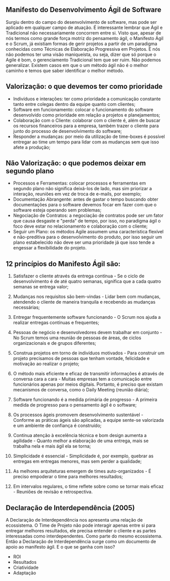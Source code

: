 ## Manifesto do Desenvolvimento Ágil de Software

Surgiu dentro do campo do desenvolvimento de software, mas pode ser aplicado em qualquer campo de atuação.
É interessante lembrar que Ágil e Tradicional não necessariamente concorrem entre si. Visto que, apesar de nós termos como grande força motriz do pensamento ágil, o Manifesto Ágil e o Scrum, já existiam formas de gerir projetos a partir de um paradigma conhecidas como Técnicas de Elaboração Progressiva em Projetos. E nós não podemos ter uma visão maniqueísta, ou seja, dizer que só porque o Agile é bom, o gerenciamento Tradicional tem que ser ruim. Não podemos generalizar. Existem casos em que o um método ágil não é o melhor caminho e temos que saber identificar o melhor método.

## Valorização: o que devemos ter como prioridade

- Indivíduos e interações: ter como prioridade a comunicação constante tanto entre colegas dentro da equipe quanto com clientes;
- Software em funcionamento: colocar o funcionamento do software desenvolvido como prioridade em relação a projetos e planejamentos;
- Colaboração com o Cliente: colaborar com o cliente é, além de buscar os recursos financeiros para a empresa, também trazer o cliente para junto do processo de desenvolvimento do software;
- Responder a mudanças: por meio da utilização de time-boxes é possível entregar ao time um tempo para lidar com as mudanças sem que isso afete a produção;

## Não Valorização: o que podemos deixar em segundo plano

- Processos e Ferramentas: colocar processos e ferramentas em segundo plano não significa deixá-los de lado, mas sim priorizar a interação, reuniões em vez de troca de e-mails, por exemplo;
- Documentação Abrangente: antes de gastar o tempo buscando obter documentações para o software devemos focar em fazer com que o software esteja operando sem problemas;
- Negociação de Contratos: a negociação de contratos pode ser um fator que causa desgaste e "perda" de tempo, por isso, no paradigma ágil o foco deve estar no relacionamento e colaboração com o cliente;
- Seguir um Plano: os métodos Agile assumem uma característica flexível e não-preditiva para o desenvolvimento do produto, por isso seguir um plano estabelecido não deve ser uma prioridade já que isso tende a engessar a flexibilidade do projeto.

## 12 princípios do Manifesto Ágil são:

1) Satisfazer o cliente através da entrega contínua - Se o ciclo de desenvolvimento é de até quatro semanas, significa que a cada quatro semanas se entrega valor;

2) Mudanças nos requisitos são bem-vindas - Lidar bem com mudanças, atendendo o cliente de maneira tranquila e recebendo as mudanças necessárias;

3) Entregar frequentemente software funcionando - O Scrum nos ajuda a realizar entregas contínuas e frequentes;

4) Pessoas de negócio e desenvolvedores devem trabalhar em conjunto - No Scrum temos uma reunião de pessoas de áreas, de ciclos organizacionais e de grupos diferentes;

5) Construa projetos em torno de indivíduos motivados - Para construir um projeto precisamos de pessoas que tenham vontade, felicidade e motivação ao realizar o projeto;

6) O método mais eficiente e eficaz de transmitir informações é através de conversa cara a cara - Muitas empresas tem a comunicação entre funcionários apenas por meios digitais. Portanto, é preciso que existam mecanismos de conversa, como o Daily Meeting (reunião diária);

7) Software funcionando é a medida primária de progresso - A primeira medida de progresso para o pensamento ágil é o software;

8) Os processos ágeis promovem desenvolvimento sustentável - Conforme as práticas ágeis são aplicadas, a equipe sente-se valorizada e um ambiente de confiança é construído;

9) Contínua atenção à excelência técnica e bom design aumenta a agilidade - Quanto melhor a elaboração de uma entrega, mais se trabalha nela e mais ágil ela se torna;

10) Simplicidade é essencial - Simplicidade é, por exemplo, quebrar as entregas em entregas menores, mas sem perder a qualidade;

11) As melhores arquiteturas emergem de times auto-organizados - É preciso empoderar o time para melhores resultados;

12) Em intervalos regulares, o time reflete sobre como se tornar mais eficaz - Reuniões de revisão e retrospectiva.

## Declaração de Interdependência (2005)

A Declaração de Interdependência nos apresenta uma relação de ecossistema. O Time de Projeto não pode interagir apenas entre si para entregar melhores resultados, ele precisa entender o cliente e as partes interessadas como interdependentes. Como parte do mesmo ecossistema. Então a Declaração de Interdependência surge como um documento de apoio ao manifesto ágil. E o que se ganha com isso?

- ROI
- Resultados
- Criatividade
- Adaptação
